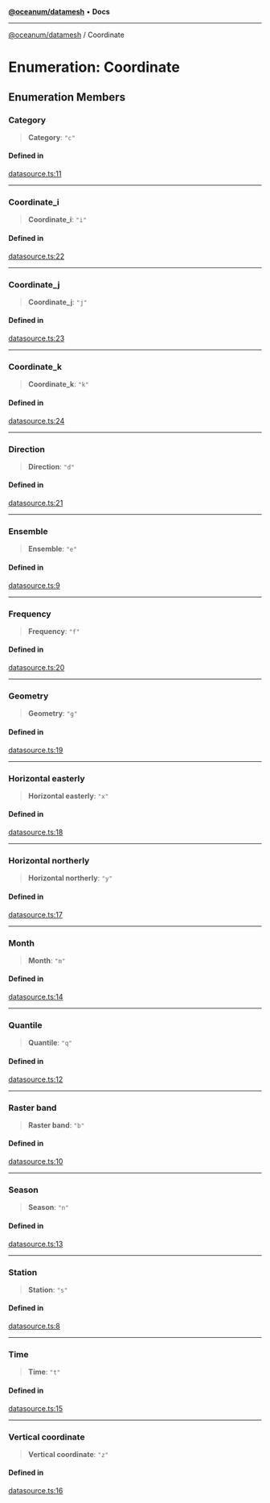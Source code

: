 [**@oceanum/datamesh**](../README.md) • **Docs**

***

[@oceanum/datamesh](../README.md) / Coordinate

# Enumeration: Coordinate

## Enumeration Members

### Category

> **Category**: `"c"`

#### Defined in

[datasource.ts:11](https://github.com/oceanum-io/oceanum-js/blob/16e7839874a87c82d4c481b562840bf7ccac2d83/packages/datamesh/src/lib/datasource.ts#L11)

***

### Coordinate\_i

> **Coordinate\_i**: `"i"`

#### Defined in

[datasource.ts:22](https://github.com/oceanum-io/oceanum-js/blob/16e7839874a87c82d4c481b562840bf7ccac2d83/packages/datamesh/src/lib/datasource.ts#L22)

***

### Coordinate\_j

> **Coordinate\_j**: `"j"`

#### Defined in

[datasource.ts:23](https://github.com/oceanum-io/oceanum-js/blob/16e7839874a87c82d4c481b562840bf7ccac2d83/packages/datamesh/src/lib/datasource.ts#L23)

***

### Coordinate\_k

> **Coordinate\_k**: `"k"`

#### Defined in

[datasource.ts:24](https://github.com/oceanum-io/oceanum-js/blob/16e7839874a87c82d4c481b562840bf7ccac2d83/packages/datamesh/src/lib/datasource.ts#L24)

***

### Direction

> **Direction**: `"d"`

#### Defined in

[datasource.ts:21](https://github.com/oceanum-io/oceanum-js/blob/16e7839874a87c82d4c481b562840bf7ccac2d83/packages/datamesh/src/lib/datasource.ts#L21)

***

### Ensemble

> **Ensemble**: `"e"`

#### Defined in

[datasource.ts:9](https://github.com/oceanum-io/oceanum-js/blob/16e7839874a87c82d4c481b562840bf7ccac2d83/packages/datamesh/src/lib/datasource.ts#L9)

***

### Frequency

> **Frequency**: `"f"`

#### Defined in

[datasource.ts:20](https://github.com/oceanum-io/oceanum-js/blob/16e7839874a87c82d4c481b562840bf7ccac2d83/packages/datamesh/src/lib/datasource.ts#L20)

***

### Geometry

> **Geometry**: `"g"`

#### Defined in

[datasource.ts:19](https://github.com/oceanum-io/oceanum-js/blob/16e7839874a87c82d4c481b562840bf7ccac2d83/packages/datamesh/src/lib/datasource.ts#L19)

***

### Horizontal easterly

> **Horizontal easterly**: `"x"`

#### Defined in

[datasource.ts:18](https://github.com/oceanum-io/oceanum-js/blob/16e7839874a87c82d4c481b562840bf7ccac2d83/packages/datamesh/src/lib/datasource.ts#L18)

***

### Horizontal northerly

> **Horizontal northerly**: `"y"`

#### Defined in

[datasource.ts:17](https://github.com/oceanum-io/oceanum-js/blob/16e7839874a87c82d4c481b562840bf7ccac2d83/packages/datamesh/src/lib/datasource.ts#L17)

***

### Month

> **Month**: `"m"`

#### Defined in

[datasource.ts:14](https://github.com/oceanum-io/oceanum-js/blob/16e7839874a87c82d4c481b562840bf7ccac2d83/packages/datamesh/src/lib/datasource.ts#L14)

***

### Quantile

> **Quantile**: `"q"`

#### Defined in

[datasource.ts:12](https://github.com/oceanum-io/oceanum-js/blob/16e7839874a87c82d4c481b562840bf7ccac2d83/packages/datamesh/src/lib/datasource.ts#L12)

***

### Raster band

> **Raster band**: `"b"`

#### Defined in

[datasource.ts:10](https://github.com/oceanum-io/oceanum-js/blob/16e7839874a87c82d4c481b562840bf7ccac2d83/packages/datamesh/src/lib/datasource.ts#L10)

***

### Season

> **Season**: `"n"`

#### Defined in

[datasource.ts:13](https://github.com/oceanum-io/oceanum-js/blob/16e7839874a87c82d4c481b562840bf7ccac2d83/packages/datamesh/src/lib/datasource.ts#L13)

***

### Station

> **Station**: `"s"`

#### Defined in

[datasource.ts:8](https://github.com/oceanum-io/oceanum-js/blob/16e7839874a87c82d4c481b562840bf7ccac2d83/packages/datamesh/src/lib/datasource.ts#L8)

***

### Time

> **Time**: `"t"`

#### Defined in

[datasource.ts:15](https://github.com/oceanum-io/oceanum-js/blob/16e7839874a87c82d4c481b562840bf7ccac2d83/packages/datamesh/src/lib/datasource.ts#L15)

***

### Vertical coordinate

> **Vertical coordinate**: `"z"`

#### Defined in

[datasource.ts:16](https://github.com/oceanum-io/oceanum-js/blob/16e7839874a87c82d4c481b562840bf7ccac2d83/packages/datamesh/src/lib/datasource.ts#L16)
